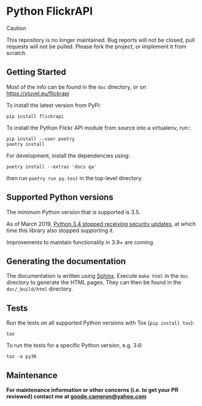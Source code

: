 Python FlickrAPI
================

> [!CAUTION]
> This repository is no longer maintained. Bug reports will not be closed, pull requests will not be pulled. Please fork the project, or implement it from scratch.

Getting Started
---------------

Most of the info can be found in the `doc` directory, or on
https://stuvel.eu/flickrapi

To install the latest version from PyPi:

    pip install flickrapi

To install the Python Flickr API module from source into a virtualenv, run::

    pip install --user poetry
    poetry install

For development, install the dependencies using:

    poetry install --extras 'docs qa'

then run `poetry run py.test` in the top-level directory.

Supported Python versions
-------------------------

The minimum Python version that is supported is 3.5.

As of March 2019, [Python 3.4 stopped receiving security
updates](https://www.python.org/downloads/release/python-3410/),
at which time this library also stopped supporting it.

Improvements to maintain functionality in 3.9+ are coming.

Generating the documentation
----------------------------

The documentation is written using [Sphinx](http://www.sphinx-doc.org).
Execute `make html` in the `doc` directory to generate the HTML pages.
They can then be found in the `doc/_build/html` directory.

Tests
-----

Run the tests on all supported Python versions with Tox
(`pip install tox`):

    tox

To run the tests for a specific Python version, e.g. 3.6:

    tox -e py36

Maintenance
----------------------------

**For maintenance information or other concerns (i.e. to get your PR reviewed) contact me at <goode.cameron@yahoo.com>**
